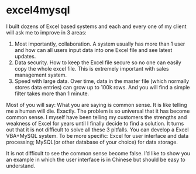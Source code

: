 # excel4mysql
I built dozens of Excel based systems and each and every one of my client will ask me to improve in 3 areas: 

1. Most importantly, collaboration. A system usually has more than 1 user and how can all users input data into one Excel file and see latest updates.  
2. Data security. How to keep the Excel file secure so no one can easily copy the whole excel file. This is extremely important with sales management system. 
3. Speed with large data. Over time, data in the master file (which normally stores data entries) can grow up to 100k rows. And you will find a simple filter takes more than 1 minute. 

Most of you will say: What you are saying is common sense. It is like telling me a human will die.  Exactly. The problem is so universal that it has become common sense. I myself have been telling my customers the strengths and weakness of Excel  for years until I finally decide to find a solution. 
It turns out that it is not difficult to solve all these 3 pitfalls. You can develop a Excel VBA+MySQL system. To be more specific: Excel for user interface and data processing; MySQL(or other database of your choice) for data storage. 

It is not difficult to see the common sense become false. I’d like to show you an example in which the user interface is in Chinese but should be easy to understand.
